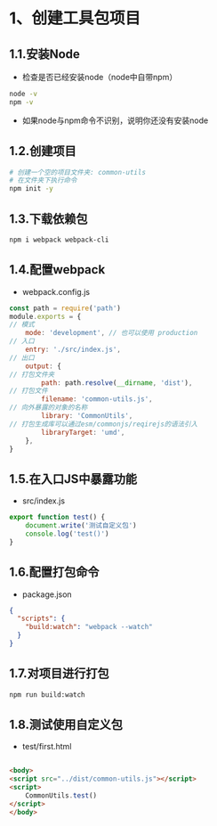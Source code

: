 # 1、创建工具包项目

## 1.1.安装Node

- 检查是否已经安装node（node中自带npm）

```bash
node -v
npm -v
```

- 如果node与npm命令不识别，说明你还没有安装node

## 1.2.创建项目

```bash
# 创建一个空的项目文件夹: common-utils
# 在文件夹下执行命令
npm init -y
```

## 1.3.下载依赖包

```bash
npm i webpack webpack-cli
```

## 1.4.配置webpack

- webpack.config.js

```js
const path = require('path')
module.exports = {
// 模式
    mode: 'development', // 也可以使用 production
// 入口
    entry: './src/index.js',
// 出口
    output: {
// 打包文件夹
        path: path.resolve(__dirname, 'dist'),
// 打包文件
        filename: 'common-utils.js',
// 向外暴露的对象的名称
        library: 'CommonUtils',
// 打包生成库可以通过esm/commonjs/reqirejs的语法引入
        libraryTarget: 'umd',
    },
}
```

## 1.5.在入口JS中暴露功能

- src/index.js

```js
export function test() {
    document.write('测试自定义包')
    console.log('test()')
}
```

## 1.6.配置打包命令

- package.json

```json
{
  "scripts": {
    "build:watch": "webpack --watch"
  }
}
```

## 1.7.对项目进行打包

```bash
npm run build:watch
```

## 1.8.测试使用自定义包

- test/first.html

```html

<body>
<script src="../dist/common-utils.js"></script>
<script>
    CommonUtils.test()
</script>
</body>
```
